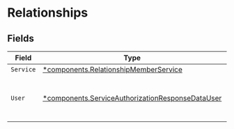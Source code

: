 # Relationships


## Fields

| Field                                                                                                           | Type                                                                                                            | Required                                                                                                        | Description                                                                                                     |
| --------------------------------------------------------------------------------------------------------------- | --------------------------------------------------------------------------------------------------------------- | --------------------------------------------------------------------------------------------------------------- | --------------------------------------------------------------------------------------------------------------- |
| `Service`                                                                                                       | [*components.RelationshipMemberService](../../models/shared/relationshipmemberservice.md)                       | :heavy_minus_sign:                                                                                              | N/A                                                                                                             |
| `User`                                                                                                          | [*components.ServiceAuthorizationResponseDataUser](../../models/shared/serviceauthorizationresponsedatauser.md) | :heavy_minus_sign:                                                                                              | The ID of the user being given access to the service.                                                           |